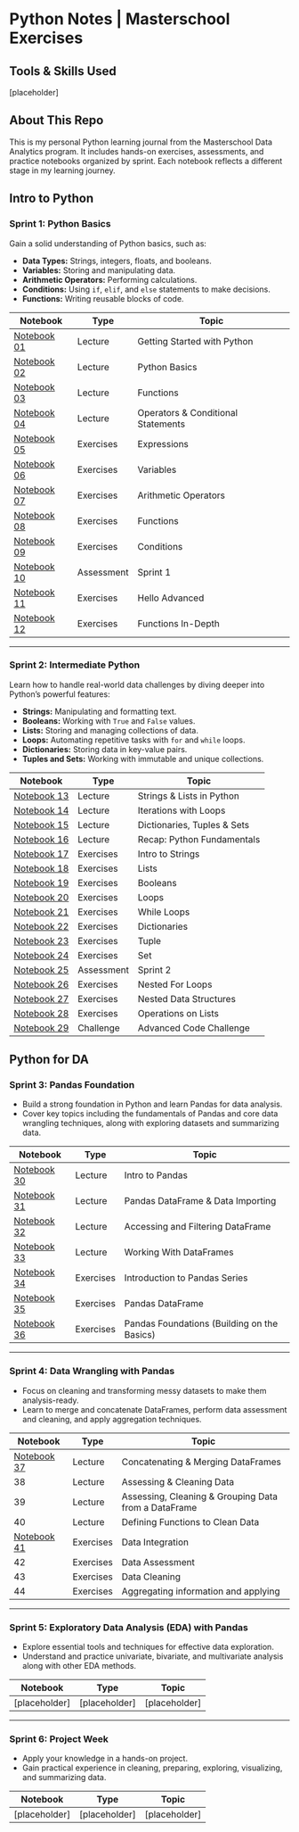 # Python Notes | Masterschool Exercises

## Tools & Skills Used

[placeholder]

## About This Repo

This is my personal Python learning journal from the Masterschool Data Analytics program. It includes hands-on exercises, assessments, and practice notebooks organized by sprint. Each notebook reflects a different stage in my learning journey.

## Intro to Python

### Sprint 1: Python Basics

Gain a solid understanding of Python basics, such as:

- **Data Types:** Strings, integers, floats, and booleans.
- **Variables:** Storing and manipulating data.
- **Arithmetic Operators:** Performing calculations.
- **Conditions:** Using `if`, `elif`, and `else` statements to make decisions.
- **Functions:** Writing reusable blocks of code.

| Notebook | Type | Topic |
| --- | --- | --- |
| [Notebook 01](/notebooks/s01_python_basics/01_getting_started.ipynb) | Lecture | Getting Started with Python |
| [Notebook 02](/notebooks/s01_python_basics/02_python_basics.ipynb) | Lecture | Python Basics |
| [Notebook 03](/notebooks/s01_python_basics/03_functions.ipynb) | Lecture | Functions |
| [Notebook 04](/notebooks/s01_python_basics/04_operators_conditional_statements.ipynb) | Lecture | Operators & Conditional Statements |
| [Notebook 05](/notebooks/s01_python_basics/05_exercises_expressions.ipynb) | Exercises | Expressions |
| [Notebook 06](/notebooks/s01_python_basics/06_exercises_variables.ipynb) | Exercises | Variables |
| [Notebook 07](/notebooks/s01_python_basics/07_exercises_arithmetic_operators.ipynb) | Exercises | Arithmetic Operators |
| [Notebook 08](/notebooks/s01_python_basics/08_exercises_functions.ipynb) | Exercises | Functions |
| [Notebook 09](/notebooks/s01_python_basics/09_exercises_conditions.ipynb) | Exercises | Conditions |
| [Notebook 10](/notebooks/s01_python_basics/10_assessment_sprint_1.ipynb) | Assessment | Sprint 1 |
| [Notebook 11](/notebooks/s01_python_basics/11_exercises_hello_advanced.ipynb) | Exercises | Hello Advanced |
| [Notebook 12](/notebooks/s01_python_basics/12_exercises_functions_in_depth.ipynb) | Exercises | Functions In-Depth |

---

### Sprint 2: Intermediate Python

Learn how to handle real-world data challenges by diving deeper into Python’s powerful features:

- **Strings:** Manipulating and formatting text.
- **Booleans:** Working with `True` and `False` values.
- **Lists:** Storing and managing collections of data.
- **Loops:** Automating repetitive tasks with `for` and `while` loops.
- **Dictionaries:** Storing data in key-value pairs.
- **Tuples and Sets:** Working with immutable and unique collections.

| Notebook | Type | Topic |
| --- | --- | --- |
| [Notebook 13](/notebooks/s02_intermediate_python/13_strings_lists_in_python.ipynb) | Lecture | Strings & Lists in Python |
| [Notebook 14](/notebooks/s02_intermediate_python/14_interations_with_loops.ipynb) | Lecture | Iterations with Loops |
| [Notebook 15](/notebooks/s02_intermediate_python/15_dictionaries_tuples_sets.ipynb) | Lecture | Dictionaries, Tuples & Sets |
| [Notebook 16](/notebooks/s02_intermediate_python/16_recap_python_fundamentals.ipynb) | Lecture | Recap: Python Fundamentals |
| [Notebook 17](/notebooks/s02_intermediate_python/17_exercises_intro_to_strings.ipynb) | Exercises | Intro to Strings |
| [Notebook 18](/notebooks/s02_intermediate_python/18_exercises_lists.ipynb) | Exercises | Lists |
| [Notebook 19](/notebooks/s02_intermediate_python/19_exercises_booleans.ipynb) | Exercises | Booleans |
| [Notebook 20](/notebooks/s02_intermediate_python/20_exercises_loops.ipynb) | Exercises | Loops |
| [Notebook 21](/notebooks/s02_intermediate_python/21_exercises_while_loop.ipynb) | Exercises | While Loops |
| [Notebook 22](/notebooks/s02_intermediate_python/22_exercises_dictionaries.ipynb) | Exercises | Dictionaries |
| [Notebook 23](/notebooks/s02_intermediate_python/23_exercises_tuple.ipynb) | Exercises | Tuple |
| [Notebook 24](/notebooks/s02_intermediate_python/24_exercises_set.ipynb) | Exercises | Set |
| [Notebook 25](/notebooks/s02_intermediate_python/25_assessment_sprint_2.ipynb) | Assessment | Sprint 2 |
| [Notebook 26](/notebooks/s02_intermediate_python/26_exercises_nested_for_loops.ipynb) | Exercises | Nested For Loops |
| [Notebook 27](/notebooks/s02_intermediate_python/27_exercises_nested_data_structures.ipynb) | Exercises | Nested Data Structures |
| [Notebook 28](/notebooks/s02_intermediate_python/28_exercises_operations_on_lists.ipynb) | Exercises | Operations on Lists |
| [Notebook 29](/notebooks/s02_intermediate_python/29_challenge_advanced_code.ipynb) | Challenge | Advanced Code Challenge |

## Python for DA

### Sprint 3: Pandas Foundation

- Build a strong foundation in Python and learn Pandas for data analysis.
- Cover key topics including the fundamentals of Pandas and core data wrangling techniques, along with exploring datasets and summarizing data.

| Notebook | Type | Topic |
| --- | --- | --- |
| [Notebook 30](/notebooks/s03_pandas_foundation/30_intro_to_pandas.ipynb) | Lecture | Intro to Pandas |
| [Notebook 31](/notebooks/s03_pandas_foundation/31_pandas_dataframe_data_importing.ipynb) | Lecture | Pandas DataFrame & Data Importing |
| [Notebook 32](/notebooks/s03_pandas_foundation/32_accessing_filtering_dataframe.ipynb) | Lecture | Accessing and Filtering DataFrame |
| [Notebook 33](/notebooks/s03_pandas_foundation/33_working_with_dataframes.ipynb) | Lecture | Working With DataFrames |
| [Notebook 34](/notebooks/s03_pandas_foundation/34_exercises_pandas_series.ipynb) | Exercises | Introduction to Pandas Series |
| [Notebook 35](/notebooks/s03_pandas_foundation/35_exercises_pandas_dataframe.ipynb) | Exercises | Pandas DataFrame |
| [Notebook 36](/notebooks/s03_pandas_foundation/36_exercises_pandas_foundations.ipynb) | Exercises | Pandas Foundations (Building on the Basics) |

---

### Sprint 4: Data Wrangling with Pandas

- Focus on cleaning and transforming messy datasets to make them analysis-ready.
- Learn to merge and concatenate DataFrames, perform data assessment and cleaning, and apply aggregation techniques.

| Notebook | Type | Topic |
| --- | --- | --- |
| [Notebook 37](/notebooks/s04_pandas_data_wrangling/37_concatenating_merging_dataframes.ipynb) | Lecture | Concatenating & Merging DataFrames |
| 38 | Lecture | Assessing & Cleaning Data |
| 39 | Lecture | Assessing, Cleaning & Grouping Data from a DataFrame |
| 40 | Lecture | Defining Functions to Clean Data |
| [Notebook 41](/notebooks/s04_pandas_data_wrangling/41_exercises_data_integration.ipynb) | Exercises | Data Integration |
| 42 | Exercises | Data Assessment |
| 43 | Exercises | Data Cleaning |
| 44 | Exercises | Aggregating information and applying |

---

### Sprint 5: Exploratory Data Analysis (EDA) with Pandas

- Explore essential tools and techniques for effective data exploration.
- Understand and practice univariate, bivariate, and multivariate analysis along with other EDA methods.

| Notebook | Type | Topic |
| --- | --- | --- |
| [placeholder] | [placeholder] | [placeholder] |

---

### Sprint 6: Project Week

- Apply your knowledge in a hands-on project.
- Gain practical experience in cleaning, preparing, exploring, visualizing, and summarizing data.

| Notebook | Type | Topic |
| --- | --- | --- |
| [placeholder] | [placeholder] | [placeholder] |
